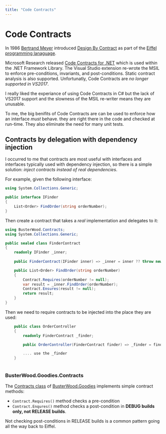 ```yaml
---
title: "Code Contracts"
---
```

# Code Contracts

In 1986 [Bertrand Meyer](https://en.wikipedia.org/wiki/Bertrand_Meyer) introduced [Design By Contract](https://en.wikipedia.org/wiki/Design_by_contract) as part of the [Eiffel programming lanaguage](https://en.wikipedia.org/wiki/Eiffel_(programming_language)).

Microsoft Research released [Code Contracts for .NET](https://docs.microsoft.com/en-us/dotnet/framework/debug-trace-profile/code-contracts) which is used within the .NET Framework Library.  The Visual Studio extension re-wrote the MSIL to enforce pre-conditions, invariants, and post-conditions.  Static contract analysis is also supported.  Unfortunatly, Code Contracts are _no longer supported in VS2017_.

I really liked the experiance of using Code Contracts in C# but the lack of VS2017 support and the slowness of the MSIL re-writer means they are unusable.

To me, the big benifits of Code Contracts are can be used to enforce how an interface _must_ behave.  they are right there in the code and checked at run-time.  They also eliminate the need for many unit tests.

## Contracts by delegation with dependency injection

I occurred to me that contracts are most useful with interfaces and interfaces typically used with dependency injection, so there is a simple solution: _inject contracts instead of real dependencies_.

For example, given the following interface:
```csharp
using System.Collections.Generic;

public interface IFinder
{
    List<Order> FindOrder(string orderNumber);
}
```

Then create a contract that takes a _real_ implementation and delegates to it:
```csharp
using BusterWood.Contracts;
using System.Collections.Generic;

public sealed class FinderContract
{
    readonly IFinder _inner;
    
    public FinderContract(IFinder inner) => _inner = inner ?? throw new ArgumentNullException();

    public List<Order> FindOrder(string orderNumber) 
    {
        Contract.Requires(orderNumber != null);
        var result = _inner.FindOrder(orderNumber);
        Contract.Ensures(result != null);
        return result;
    }
}
```

Then we need to require contracts to be injected into the place they are used:
```csharp
    public class OrderController
    {
        readonly FinderContract _finder;

        public OrderController(FinderContract finder) => _finder = finder ?? throw new ArgumentNullException();

        .... use the _finder
    }
    
```

### BusterWood.Goodies.Contracts

The [Contracts class](https://github.com/busterwood/Goodies/blob/master/Goodies/Contracts/Contract.cs) of [BusterWood.Goodies](https://github.com/busterwood/Goodies) implements simple contract methods:
* `Contract.Requires()` method checks a pre-condition
* `Contract.Enqures()` method checks a post-condition in __DEBUG builds only, not RELEASE builds__.

Not checking post-conditions in RELEASE builds is a common pattern going all the way back to Eiffel.